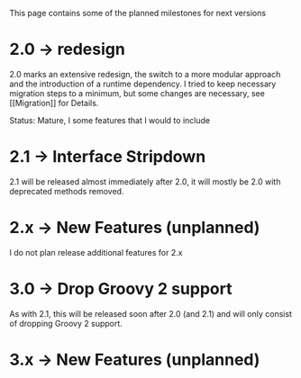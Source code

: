 This page contains some of the planned milestones for next versions

# 2.0 -> redesign

2.0 marks an extensive redesign, the switch to a more modular approach and the introduction of a runtime dependency. 
I tried to keep necessary migration steps to a minimum, but some changes are necessary, see [[Migration]] for Details.

Status: Mature, I some features that I would to include

# 2.1 -> Interface Stripdown

2.1 will be released almost immediately after 2.0, it will mostly be 2.0 with deprecated methods removed.

# 2.x -> New Features (unplanned)

I do not plan release additional features for 2.x

# 3.0 -> Drop Groovy 2 support

As with 2.1, this will be released soon after 2.0 (and 2.1) and will only consist of dropping Groovy 2 support.

# 3.x -> New Features (unplanned)




